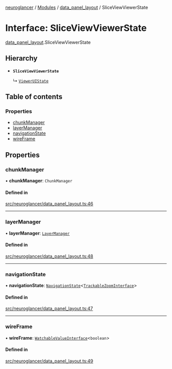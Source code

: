 [neuroglancer](../README.md) / [Modules](../modules.md) / [data\_panel\_layout](../modules/data_panel_layout.md) / SliceViewViewerState

# Interface: SliceViewViewerState

[data_panel_layout](../modules/data_panel_layout.md).SliceViewViewerState

## Hierarchy

- **`SliceViewViewerState`**

  ↳ [`ViewerUIState`](data_panel_layout.ViewerUIState.md)

## Table of contents

### Properties

- [chunkManager](data_panel_layout.SliceViewViewerState.md#chunkmanager)
- [layerManager](data_panel_layout.SliceViewViewerState.md#layermanager)
- [navigationState](data_panel_layout.SliceViewViewerState.md#navigationstate)
- [wireFrame](data_panel_layout.SliceViewViewerState.md#wireframe)

## Properties

### chunkManager

• **chunkManager**: `ChunkManager`

#### Defined in

[src/neuroglancer/data_panel_layout.ts:46](https://github.com/ActiveBrainAtlas2/neuroglancer/blob/285e65d7/src/neuroglancer/data_panel_layout.ts#L46)

___

### layerManager

• **layerManager**: [`LayerManager`](../classes/layer.LayerManager.md)

#### Defined in

[src/neuroglancer/data_panel_layout.ts:48](https://github.com/ActiveBrainAtlas2/neuroglancer/blob/285e65d7/src/neuroglancer/data_panel_layout.ts#L48)

___

### navigationState

• **navigationState**: [`NavigationState`](../classes/navigation_state.NavigationState.md)<[`TrackableZoomInterface`](../modules/navigation_state.md#trackablezoominterface)\>

#### Defined in

[src/neuroglancer/data_panel_layout.ts:47](https://github.com/ActiveBrainAtlas2/neuroglancer/blob/285e65d7/src/neuroglancer/data_panel_layout.ts#L47)

___

### wireFrame

• **wireFrame**: [`WatchableValueInterface`](trackable_value.WatchableValueInterface.md)<`boolean`\>

#### Defined in

[src/neuroglancer/data_panel_layout.ts:49](https://github.com/ActiveBrainAtlas2/neuroglancer/blob/285e65d7/src/neuroglancer/data_panel_layout.ts#L49)
